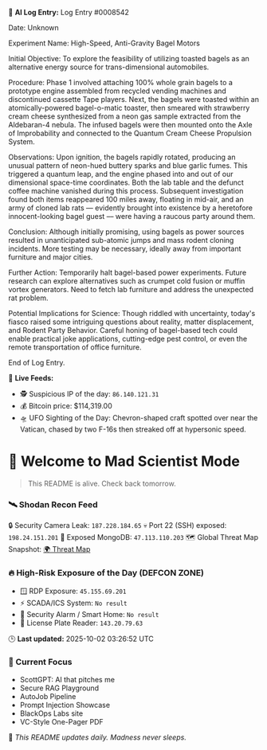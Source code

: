 
🧠 **AI Log Entry:** Log Entry #0008542

Date: Unknown

Experiment Name: High-Speed, Anti-Gravity Bagel Motors 

Initial Objective: To explore the feasibility of utilizing toasted bagels as an alternative energy source for trans-dimensional automobiles. 

Procedure: Phase 1 involved attaching 100% whole grain bagels to a prototype engine assembled from recycled vending machines and discontinued cassette Tape players. Next, the bagels were toasted within an atomically-powered bagel-o-matic toaster, then smeared with strawberry cream cheese synthesized from a neon gas sample extracted from the Aldebaran-4 nebula. The infused bagels were then mounted onto the Axle of Improbability and connected to the Quantum Cream Cheese Propulsion System. 

Observations: Upon ignition, the bagels rapidly rotated, producing an unusual pattern of neon-hued buttery sparks and blue garlic fumes. This triggered a quantum leap, and the engine phased into and out of our dimensional space-time coordinates. Both the lab table and the defunct coffee machine vanished during this process. Subsequent investigation found both items reappeared 100 miles away, floating in mid-air, and an army of cloned lab rats –– evidently brought into existence by a heretofore innocent-looking bagel guest –– were having a raucous party around them.

Conclusion: Although initially promising, using bagels as power sources resulted in unanticipated sub-atomic jumps and mass rodent cloning incidents. More testing may be necessary, ideally away from important furniture and major cities.

Further Action: Temporarily halt bagel-based power experiments. Future research can explore alternatives such as crumpet cold fusion or muffin vortex generators. Need to fetch lab furniture and address the unexpected rat problem.

Potential Implications for Science: Though riddled with uncertainty, today's fiasco raised some intriguing questions about reality, matter displacement, and Rodent Party Behavior. Careful honing of bagel-based tech could enable practical joke applications, cutting-edge pest control, or even the remote transportation of office furniture. 

End of Log Entry.

📡 **Live Feeds:**
- 🕵️ Suspicious IP of the day: `86.140.121.31`
- 💰 Bitcoin price: $114,319.00
- 🛸 UFO Sighting of the Day: Chevron-shaped craft spotted over near the Vatican, chased by two F-16s then streaked off at hypersonic speed.

# 🧪 Welcome to Mad Scientist Mode

> This README is alive. Check back tomorrow.

<!--START_SHODAN-->
### 🛰️ Shodan Recon Feed
🔒 Security Camera Leak: `187.228.184.65`
💀 Port 22 (SSH) exposed: `198.24.151.201`
🧩 Exposed MongoDB: `47.113.110.203`
🗺️ Global Threat Map Snapshot: [🌍 Threat Map](https://www.shodan.io/search?query=map)

### 🔥 High-Risk Exposure of the Day (DEFCON ZONE)
- 🪟 RDP Exposure: `45.155.69.201`
- ⚡ SCADA/ICS System: `No result`
- 🚨 Security Alarm / Smart Home: `No result`
- 🛑 License Plate Reader: `143.20.79.63`
<!--END_SHODAN-->

🕒 **Last updated:** 2025-10-02 03:26:52 UTC

### 🧠 Current Focus
- ScottGPT: AI that pitches me
- Secure RAG Playground
- AutoJob Pipeline
- Prompt Injection Showcase
- BlackOps Labs site
- VC-Style One-Pager PDF

🔁 _This README updates daily. Madness never sleeps._
